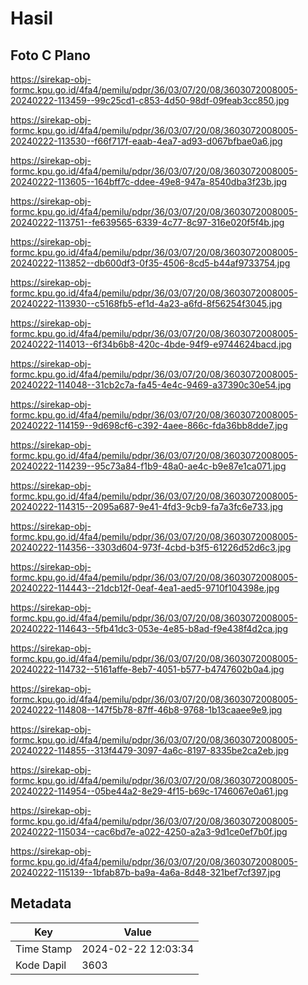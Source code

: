 # Hasil

## Foto C Plano

https://sirekap-obj-formc.kpu.go.id/4fa4/pemilu/pdpr/36/03/07/20/08/3603072008005-20240222-113459--99c25cd1-c853-4d50-98df-09feab3cc850.jpg

https://sirekap-obj-formc.kpu.go.id/4fa4/pemilu/pdpr/36/03/07/20/08/3603072008005-20240222-113530--f66f717f-eaab-4ea7-ad93-d067bfbae0a6.jpg

https://sirekap-obj-formc.kpu.go.id/4fa4/pemilu/pdpr/36/03/07/20/08/3603072008005-20240222-113605--164bff7c-ddee-49e8-947a-8540dba3f23b.jpg

https://sirekap-obj-formc.kpu.go.id/4fa4/pemilu/pdpr/36/03/07/20/08/3603072008005-20240222-113751--fe639565-6339-4c77-8c97-316e020f5f4b.jpg

https://sirekap-obj-formc.kpu.go.id/4fa4/pemilu/pdpr/36/03/07/20/08/3603072008005-20240222-113852--db600df3-0f35-4506-8cd5-b44af9733754.jpg

https://sirekap-obj-formc.kpu.go.id/4fa4/pemilu/pdpr/36/03/07/20/08/3603072008005-20240222-113930--c5168fb5-ef1d-4a23-a6fd-8f56254f3045.jpg

https://sirekap-obj-formc.kpu.go.id/4fa4/pemilu/pdpr/36/03/07/20/08/3603072008005-20240222-114013--6f34b6b8-420c-4bde-94f9-e9744624bacd.jpg

https://sirekap-obj-formc.kpu.go.id/4fa4/pemilu/pdpr/36/03/07/20/08/3603072008005-20240222-114048--31cb2c7a-fa45-4e4c-9469-a37390c30e54.jpg

https://sirekap-obj-formc.kpu.go.id/4fa4/pemilu/pdpr/36/03/07/20/08/3603072008005-20240222-114159--9d698cf6-c392-4aee-866c-fda36bb8dde7.jpg

https://sirekap-obj-formc.kpu.go.id/4fa4/pemilu/pdpr/36/03/07/20/08/3603072008005-20240222-114239--95c73a84-f1b9-48a0-ae4c-b9e87e1ca071.jpg

https://sirekap-obj-formc.kpu.go.id/4fa4/pemilu/pdpr/36/03/07/20/08/3603072008005-20240222-114315--2095a687-9e41-4fd3-9cb9-fa7a3fc6e733.jpg

https://sirekap-obj-formc.kpu.go.id/4fa4/pemilu/pdpr/36/03/07/20/08/3603072008005-20240222-114356--3303d604-973f-4cbd-b3f5-61226d52d6c3.jpg

https://sirekap-obj-formc.kpu.go.id/4fa4/pemilu/pdpr/36/03/07/20/08/3603072008005-20240222-114443--21dcb12f-0eaf-4ea1-aed5-9710f104398e.jpg

https://sirekap-obj-formc.kpu.go.id/4fa4/pemilu/pdpr/36/03/07/20/08/3603072008005-20240222-114643--5fb41dc3-053e-4e85-b8ad-f9e438f4d2ca.jpg

https://sirekap-obj-formc.kpu.go.id/4fa4/pemilu/pdpr/36/03/07/20/08/3603072008005-20240222-114732--5161affe-8eb7-4051-b577-b4747602b0a4.jpg

https://sirekap-obj-formc.kpu.go.id/4fa4/pemilu/pdpr/36/03/07/20/08/3603072008005-20240222-114808--147f5b78-87ff-46b8-9768-1b13caaee9e9.jpg

https://sirekap-obj-formc.kpu.go.id/4fa4/pemilu/pdpr/36/03/07/20/08/3603072008005-20240222-114855--313f4479-3097-4a6c-8197-8335be2ca2eb.jpg

https://sirekap-obj-formc.kpu.go.id/4fa4/pemilu/pdpr/36/03/07/20/08/3603072008005-20240222-114954--05be44a2-8e29-4f15-b69c-1746067e0a61.jpg

https://sirekap-obj-formc.kpu.go.id/4fa4/pemilu/pdpr/36/03/07/20/08/3603072008005-20240222-115034--cac6bd7e-a022-4250-a2a3-9d1ce0ef7b0f.jpg

https://sirekap-obj-formc.kpu.go.id/4fa4/pemilu/pdpr/36/03/07/20/08/3603072008005-20240222-115139--1bfab87b-ba9a-4a6a-8d48-321bef7cf397.jpg


## Metadata

| Key        | Value               |
| ---------- | ------------------- |
| Time Stamp | 2024-02-22 12:03:34 |
| Kode Dapil | 3603                |



